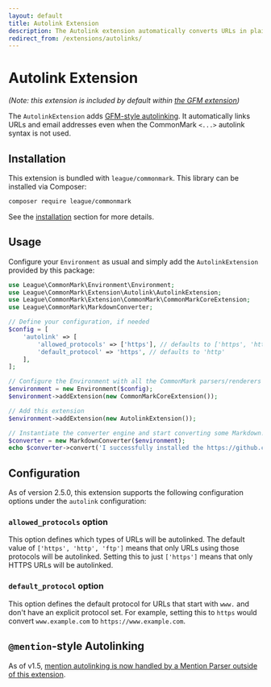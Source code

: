 ```yaml
---
layout: default
title: Autolink Extension
description: The Autolink extension automatically converts URLs in plain text to clickable links
redirect_from: /extensions/autolinks/
---
```


# Autolink Extension

_(Note: this extension is included by default within [the GFM extension](/2.5/extensions/github-flavored-markdown/))_

The `AutolinkExtension` adds [GFM-style autolinking][link-gfm-spec-autolinking].  It automatically links URLs and email addresses even when the CommonMark `<...>` autolink syntax is not used.

## Installation

This extension is bundled with `league/commonmark`. This library can be installed via Composer:

```bash
composer require league/commonmark
```

See the [installation](/2.5/installation/) section for more details.

## Usage

Configure your `Environment` as usual and simply add the `AutolinkExtension` provided by this package:

```php
use League\CommonMark\Environment\Environment;
use League\CommonMark\Extension\Autolink\AutolinkExtension;
use League\CommonMark\Extension\CommonMark\CommonMarkCoreExtension;
use League\CommonMark\MarkdownConverter;

// Define your configuration, if needed
$config = [
    'autolink' => [
        'allowed_protocols' => ['https'], // defaults to ['https', 'http', 'ftp']
        'default_protocol' => 'https', // defaults to 'http'
    ],
];

// Configure the Environment with all the CommonMark parsers/renderers
$environment = new Environment($config);
$environment->addExtension(new CommonMarkCoreExtension());

// Add this extension
$environment->addExtension(new AutolinkExtension());

// Instantiate the converter engine and start converting some Markdown!
$converter = new MarkdownConverter($environment);
echo $converter->convert('I successfully installed the https://github.com/thephpleague/commonmark project with the Autolink extension!');
```

## Configuration

As of version 2.5.0, this extension supports the following configuration options under the `autolink` configuration:

### `allowed_protocols` option

This option defines which types of URLs will be autolinked. The default value of `['https', 'http', 'ftp']` means that only URLs using those protocols will be autolinked. Setting this to just `['https']` means that only HTTPS URLs will be autolinked.

### `default_protocol` option

This option defines the default protocol for URLs that start with `www.` and don't have an explicit protocol set. For example, setting this to `https` would convert `www.example.com` to `https://www.example.com`.

## `@mention`-style Autolinking

As of v1.5, [mention autolinking is now handled by a Mention Parser outside of this extension](/2.5/extensions/mentions/).

[link-gfm-spec-autolinking]: https://github.github.com/gfm/#autolinks-extension-
